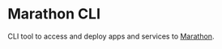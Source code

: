 # Marathon CLI
CLI tool to access and deploy apps and services to [Marathon](https://mesosphere.github.io/marathon/).
